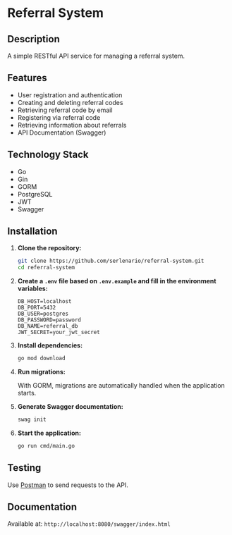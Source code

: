 # Referral System

## Description

A simple RESTful API service for managing a referral system.

## Features

- User registration and authentication
- Creating and deleting referral codes
- Retrieving referral code by email
- Registering via referral code
- Retrieving information about referrals
- API Documentation (Swagger)

## Technology Stack

- Go
- Gin
- GORM
- PostgreSQL
- JWT
- Swagger

## Installation

1. **Clone the repository:**

    ```bash
    git clone https://github.com/serlenario/referral-system.git
    cd referral-system
    ```

2. **Create a `.env` file based on `.env.example` and fill in the environment variables:**

    ```env
    DB_HOST=localhost
    DB_PORT=5432
    DB_USER=postgres
    DB_PASSWORD=password
    DB_NAME=referral_db
    JWT_SECRET=your_jwt_secret
    ```

3. **Install dependencies:**

    ```bash
    go mod download
    ```

4. **Run migrations:**

    With GORM, migrations are automatically handled when the application starts.

5. **Generate Swagger documentation:**

    ```bash
    swag init
    ```

6. **Start the application:**

    ```bash
    go run cmd/main.go
    ```

## Testing

Use [Postman](https://www.postman.com/) to send requests to the API.

## Documentation

Available at: `http://localhost:8080/swagger/index.html`
